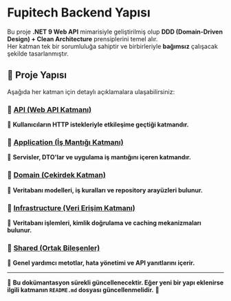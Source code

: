 ﻿# Fupitech Backend Yapısı

Bu proje **.NET 9 Web API** mimarisiyle geliştirilmiş olup **DDD (Domain-Driven Design) + Clean Architecture** prensiplerini temel alır.  
Her katman tek bir sorumluluğa sahiptir ve birbirleriyle **bağımsız** çalışacak şekilde tasarlanmıştır.

## 📂 Proje Yapısı

Aşağıda her katman için detaylı açıklamalara ulaşabilirsiniz:

### 📌 [API (Web API Katmanı)](API/Readme.md)

📌 **Kullanıcıların HTTP istekleriyle etkileşime geçtiği katmandır.**

### 📌 [Application (İş Mantığı Katmanı)](Application/Readme.md)

📌 **Servisler, DTO'lar ve uygulama iş mantığını içeren katmandır.**

### 📌 [Domain (Çekirdek Katman)](Domain/Readme.md)

📌 **Veritabanı modelleri, iş kuralları ve repository arayüzleri bulunur.**

### 📌 [Infrastructure (Veri Erişim Katmanı)](Infrastructure/Readme.md)

📌 **Veritabanı işlemleri, kimlik doğrulama ve caching mekanizmaları bulunur.**

### 📌 [Shared (Ortak Bileşenler)](Shared/Readme.md)

📌 **Genel yardımcı metotlar, hata yönetimi ve API yanıtlarını içerir.**

---

📌 **Bu dokümantasyon sürekli güncellenecektir. Eğer yeni bir yapı eklenirse ilgili katmanın `README.md` dosyası güncellenmelidir.** 🚀
